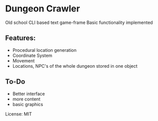 # Dungeon Crawler

Old school CLI based text game-frame
Basic functionality implemented

## Features:
- Procedural location generation
- Coordinate System
- Movement
- Locations, NPC's of the whole dungeon stored in one object

## To-Do
- Better interface
- more content
- basic graphics

License: MIT
